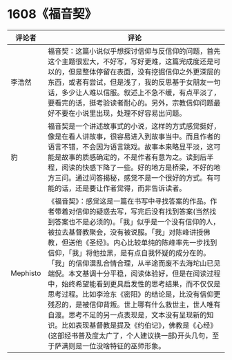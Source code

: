 # 1608《福音契》

评论者 | 评论 |
|---|---|
李浩然|福音契：这篇小说似乎想探讨信仰与反信仰的问题，首先这个主题很宏大，不好写，写好更难，这篇完成度还是可以的，但是整体停留在表面，没有挖掘信仰之外更深层的东西，或者有尝试，但是浅了，我的反思基于女朋友一句话，多少让人难以信服。叙述上不急不缓，有点平淡了，要看完的话，挺考验读者耐心的。另外，宗教信仰问题最好不要在小说里出现，处理不好容易出问题。
豹|福音契是一个讲述故事式的小说，这样的方式感觉挺好，像是在看人讲故事，很容易进入到故事当中。而且作者的语言不错，不会因为语言跳戏。故事本来略显平淡，这可能是故事的质感确定的，不是作者有意为之。读到后半程，阅读的快感下降了一些。好的地方是桥梁，不好的地方三问。通过问答揭秘，感觉不是一个很好的方式。有可能的话，还是要让作者觉得，而非告诉读者。
Mephisto|《福音契》：感觉这是一篇在书写中寻找答案的作品。作者带着对信仰的疑惑去写，写完后没有找到答案(当然找到答案也不是必须的)。「我」似乎是一个没有信仰的人，被拉去基督教聚会，没有被说服。「我」对陈峰讲授佛教，但送他《圣经》。内心比较单纯的陈峰率先一步找到信仰，「我」将他拉黑，是有点自我怀疑的成分在的。「我」的信仰混乱合情合理，从半途而废不去海坨山已见端倪。本文基调十分平稳，阅读体验好，但是在阅读过程中，始终希望能看到更具启发性的思考结果，而不仅仅是思考过程。比如李沧东《密阳》的结论是，比没有信仰更残忍的，是被信仰背叛。世上哪有什么救世主，世人唯有自渡。思考不足的另一点表现是，文本没有呈现新的知识。比如表现基督教是提及《约伯记》，佛教是《心经》(这部经书普及度太广了，个人建议换一部)开头几句，至于萨满则是一位没啥特征的巫师形象。